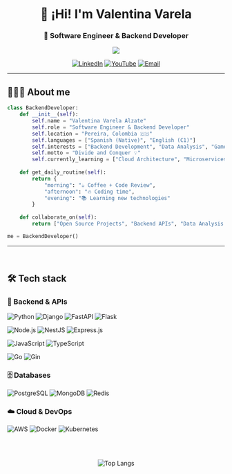 <div align="center">
  
# 👋 ¡Hi! I'm Valentina Varela
### 🚀 Software Engineer & Backend Developer

![](https://media3.giphy.com/media/v1.Y2lkPTc5MGI3NjExNjc2bDVsNzFhOTl3M3NpMmV5aml6YjhldnB5M2trNnVkanJndGc3MyZlcD12MV9pbnRlcm5hbF9naWZfYnlfaWQmY3Q9Zw/93UOscPyDH8cdRfSaT/giphy.gif)

[![LinkedIn](https://img.shields.io/badge/LinkedIn-0077B5?style=for-the-badge&logo=linkedin&logoColor=white)](https://www.linkedin.com/in/valentinavarelaalzate/)
[![YouTube](https://img.shields.io/badge/YouTube-FF0000?style=for-the-badge&logo=youtube&logoColor=white)](https://www.youtube.com/channel/UCx0-qBzkJ2xlU4-PFKUBqnQ)
[![Email](https://img.shields.io/badge/Email-D14836?style=for-the-badge&logo=gmail&logoColor=white)](mailto:valentina.varela17@outlook.com)

</div>

---

## 👩🏻‍💻 About me
```python
class BackendDeveloper:
    def __init__(self):
        self.name = "Valentina Varela Alzate"
        self.role = "Software Engineer & Backend Developer"
        self.location = "Pereira, Colombia 🇨🇴"
        self.languages = ["Spanish (Native)", "English (C1)"]
        self.interests = ["Backend Development", "Data Analysis", "Game Development"]
        self.motto = "Divide and Conquer 💡"
        self.currently_learning = ["Cloud Architecture", "Microservices", "DevOps"]
        
    def get_daily_routine(self):
        return {
            "morning": "☕ Coffee + Code Review",
            "afternoon": "🔥 Coding time",
            "evening": "📚 Learning new technologies"
        }
    
    def collaborate_on(self):
        return ["Open Source Projects", "Backend APIs", "Data Analysis Tools"]

me = BackendDeveloper()
```

---

<br>
  
## 🛠️ Tech stack  
### 💾 Backend & APIs
![Python](https://img.shields.io/badge/Python-3776AB?style=for-the-badge&logo=python&logoColor=white)
![Django](https://img.shields.io/badge/Django-092E20?style=for-the-badge&logo=django&logoColor=white)
![FastAPI](https://img.shields.io/badge/FastAPI-005571?style=for-the-badge&logo=fastapi&logoColor=white)
![Flask](https://img.shields.io/badge/Flask-000000?style=for-the-badge&logo=flask&logoColor=white)

![Node.js](https://img.shields.io/badge/Node.js-43853D?style=for-the-badge&logo=node.js&logoColor=white)
![NestJS](https://img.shields.io/badge/NestJS-E0234E?style=for-the-badge&logo=nestjs&logoColor=white)
![Express.js](https://img.shields.io/badge/Express.js-404D59?style=for-the-badge&logo=express&logoColor=white)

![JavaScript](https://img.shields.io/badge/JavaScript-F7DF1E?style=for-the-badge&logo=javascript&logoColor=black)
![TypeScript](https://img.shields.io/badge/TypeScript-007ACC?style=for-the-badge&logo=typescript&logoColor=white)


![Go](https://img.shields.io/badge/Go-00ADD8?style=for-the-badge&logo=go&logoColor=white)
![Gin](https://img.shields.io/badge/Gin-00ADD8?style=for-the-badge&logo=gin&logoColor=white)

### 🗄️ Databases
![PostgreSQL](https://img.shields.io/badge/PostgreSQL-316192?style=for-the-badge&logo=postgresql&logoColor=white)
![MongoDB](https://img.shields.io/badge/MongoDB-4EA94B?style=for-the-badge&logo=mongodb&logoColor=white)
![Redis](https://img.shields.io/badge/Redis-DC382D?style=for-the-badge&logo=redis&logoColor=white)

### ☁️ Cloud & DevOps
![AWS](https://img.shields.io/badge/AWS-232F3E?style=for-the-badge&logo=amazon-aws&logoColor=white)
![Docker](https://img.shields.io/badge/Docker-2496ED?style=for-the-badge&logo=docker&logoColor=white)
![Kubernetes](https://img.shields.io/badge/Kubernetes-326CE5?style=for-the-badge&logo=kubernetes&logoColor=white)
<br>

  
<br>
<br>
  
<div align=center>
  
  ![Top Langs](https://github-readme-stats.vercel.app/api/top-langs/?username=Valentina17varela&layout=compact)
  
</div>


